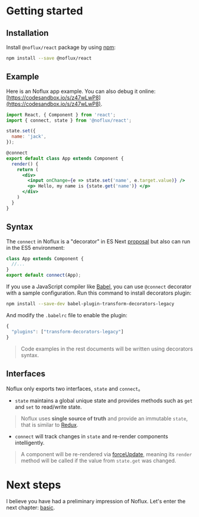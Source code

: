 # Getting started

## Installation

Install `@noflux/react` package by using [npm](https://www.npmjs.com/):

```bash
npm install --save @noflux/react
```

## Example

Here is an Noflux app example. You can also debug it online: [https://codesandbox.io/s/z47wLwP8](https://codesandbox.io/s/z47wLwP8).

```jsx
import React, { Component } from 'react';
import { connect, state } from '@noflux/react';

state.set({
  name: 'jack',
});

@connect
export default class App extends Component {
  render() {
    return (
      <div>
        <input onChange={e => state.set('name', e.target.value)} />
        <p> Hello, my name is {state.get('name')} </p>
      </div>
    )
  }
}
```

## Syntax

The `connect` in Noflux is a "decorator" in ES Next [proposal](https://tc39.github.io/proposal-decorators/) but  also can run in the ES5 environment:

```jsx
class App extends Component {
  //...
}
export default connect(App);
```

If you use a JavaScript compiler like [Babel](https://babeljs.io/), you can use `@connect` decorator with a sample configuration. Run this command to install decorators plugin:

```bash
npm install --save-dev babel-plugin-transform-decorators-legacy
```

And modify the `.babelrc` file to enable the plugin:

```js
{
  "plugins": ["transform-decorators-legacy"]
}
```

> Code examples in the rest documents will be written using decorators syntax.

## Interfaces

Noflux only exports two interfaces, `state` and `connect`。

* `state` maintains a global unique state and provides methods such as `get` and `set` to read/write state.

> Noflux uses **single source of truth** and provide an immutable `state`, that is similar to [Redux](http://redux.js.org/).

* `connect` will track changes in `state` and re-render components intelligently.

> A component will be re-rendered via [forceUpdate](https://facebook.github.io/react/docs/react-component.html#forceupdate), meaning its `render` method will be called if the value from `state.get` was changed.

# Next steps

I believe you have had a preliminary impression of Noflux. Let's enter the next chapter: [basic](./basic/index.md).
